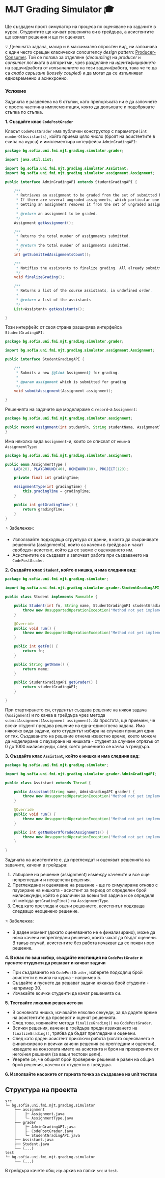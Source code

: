 # MJT Grading Simulator :mortar_board:

Ще създадем прост симулатор на процеса по оценяване на задачите в курса. Студентите ще качват решенията си в грейдъра, а асистентите ще взимат решения и ще ги оценяват.

:bulb: Днешната задача, макар и в максимално опростен вид, ни запознава с един често срещан класически concurrency *design pattern*: [Producer-Consumer](https://jenkov.com/tutorials/java-concurrency/producer-consumer.html). Той се ползва за отделяне (*decoupling*) на *producer* и *consumer* логиката в алгоритми, чрез разделяне на *идентифицирането* на задачи/работа от *изпълнението* на тези задачи/работа, така че те да са *слабо свръзани* (*loosely coupled*) и да могат да се изпълняват едновременно и асинхронно.

### Условие

Задачата е разделена на 6 стъпки, като препоръката ни е да започнете с проста частична имплементация, която да допълвате и подобрявате стъпка по стъпка.

**1. Създайте клас `CodePostGrader`**

Класът `CodePostGrader` има публичен конструктор с параметри`(int numberOfAssistants)`, който приема цяло число (броят на асистентите в екипа на курса) и имплементира интерфейса `AdminGradingAPI`:

```java
package bg.sofia.uni.fmi.mjt.grading.simulator.grader;

import java.util.List;

import bg.sofia.uni.fmi.mjt.grading.simulator.Assistant;
import bg.sofia.uni.fmi.mjt.grading.simulator.assignment.Assignment;

public interface AdminGradingAPI extends StudentGradingAPI {

    /**
     * Retrieves an assignment to be graded from the set of submitted but still ungraded assignments.
     * If there are several ungraded assignments, which particular one to return is undefined.
     * Getting an assignment removes it from the set of ungraded assignments.
     *
     * @return an assignment to be graded.
     */
    Assignment getAssignment();

    /**
     * Returns the total number of assignments submitted.
     *
     * @return the total number of assignments submitted.
     */
    int getSubmittedAssignmentsCount();

    /**
     * Notifies the assistants to finalize grading. All already submitted assignments must be graded.
     */
    void finalizeGrading();

    /**
     * Returns a list of the course assistants, in undefined order.
     *
     * @return a list of the assistants
     */
    List<Assistant> getAssistants();

}
```

Този интерфейс от своя страна разширява интерфейса `StudentGradingAPI`:

```java
package bg.sofia.uni.fmi.mjt.grading.simulator.grader;

import bg.sofia.uni.fmi.mjt.grading.simulator.assignment.Assignment;

public interface StudentGradingAPI {

    /**
     * Submits a new {@link Assignment} for grading.
     * 
     * @param assignment which is submitted for grading
     */
    void submitAssignment(Assignment assignment);

}
```

Решенията на задачите ще моделираме с `record`-a `Assignment`:

```java
package bg.sofia.uni.fmi.mjt.grading.simulator.assignment;

public record Assignment(int studentFn, String studentName, AssignmentType type) {
}
```

Има няколко вида `Assignment`-и, които се описват от `enum`-a `AssignmentType`:

```java
package bg.sofia.uni.fmi.mjt.grading.simulator.assignment;

public enum AssignmentType {
    LAB(20), PLAYGROUND(40), HOMEWORK(80), PROJECT(120);

    private final int gradingTime;

    AssignmentType(int gradingTime) {
        this.gradingTime = gradingTime;
    }

    public int getGradingTime() {
        return gradingTime;
    }
}
```

⭐ Забележки:
 - Използвайте подходяща структура от данни, в която да съхранявате решенията (assignments), които са качени в грейдъра и чакат свободен асистент, който да се заеме с оценяването им.
 - Асистентите се създават и започват работа при създаването на `CodePostGrader`.

**2. Създайте клас `Student`, който е нишка, и има следния вид:**

```java
package bg.sofia.uni.fmi.mjt.grading.simulator;

import bg.sofia.uni.fmi.mjt.grading.simulator.grader.StudentGradingAPI;

public class Student implements Runnable {

    public Student(int fn, String name, StudentGradingAPI studentGradingAPI) {
        throw new UnsupportedOperationException("Method not yet implemented");
    }

    @Override
    public void run() {
        throw new UnsupportedOperationException("Method not yet implemented");
    }

    public int getFn() {
        return fn;
    }

    public String getName() {
        return name;
    }

    public StudentGradingAPI getGrader() {
        return studentGradingAPI;
    }

}
```

При стартирането си, студентът създава решение на някоя задача (`Assignment`) и го качва в грейдъра чрез метода `submitAssignment(Assignment assignment)`. За простота, ще приемем, че всеки студент предава решение на една-единствена задача. Има няколко вида задачи, като студентът избира на случаен принцип един от тях. Създаването на решение отнема известно време, което можем да моделираме с паузиране на нишката - студент за случаен отрязък от 0 до 1000 милисекунди, след което решението се качва в грейдъра.

**3. Създайте клас `Assistant`, който е нишка и има следния вид:**

```java
package bg.sofia.uni.fmi.mjt.grading.simulator;

import bg.sofia.uni.fmi.mjt.grading.simulator.grader.AdminGradingAPI;

public class Assistant extends Thread {

    public Assistant(String name, AdminGradingAPI grader) {
        throw new UnsupportedOperationException("Method not yet implemented");
    }

    @Override
    public void run() {
        throw new UnsupportedOperationException("Method not yet implemented");
    }

    public int getNumberOfGradedAssignments() {
        throw new UnsupportedOperationException("Method not yet implemented");
    }

}
```

Задачата на асистентите е, да преглеждат и оценяват решенията на задачите, качени в грейдъра:

  1. Избиране на решение (assignment) измежду качените и все още непрегледани и неоценени решения.
  2. Преглеждане и оценяване на решение - ще го симулираме отново с паузиране на нишката - асистент за период от определен брой милисекунди, който е различен за всеки тип задача и се определя от метода `getGradingTime()` на `AssignmentType`.
  3. След като прегледа и оцени решението, асистентът подхваща следващо неоценено решение. 

:star: Забележка:

- В даден момент (докато оценяването не е финализирано), може да няма качени непрегледани решения, които чакат да бъдат оценени. В такъв случай, асистентите без работа изчакват да се появи ново решение.

**4. В клас по ваш избор, създайте инстанция на `CodePostGrader` и пуснете студенти да решават и качват задачи**

- При създаването на `CodePostGrader`, изберете подходящ брой асистенти в екипа на курса - например 5.
- Създайте и пуснете да решават задачи някакъв брой студенти - например 30.
- Изчакайте всички студенти да качат решенията си.

**5. Тествайте локално решението ви**

- В основната нишка, изчакайте няколко секунди, за да дадете време на асистентите да проверят и оценят решенията.
- След това, извикайте метода `finalizeGrading()` на `CodePostGrader`.
- Всички решения, качени в грейдъра преди извикването на `finalizeGrading()`, трябва да бъдат прегледани и оценени.
- След като даден асистент приключи работа (когато оценяването е финализирано и всички качени решения са прегледани и оценени), изведете на конзолата името на асистента и броя на проверените от него/нея решения (за ваши тестови цели).
- Уверете се, че общият брой проверени решения е равен на общия брой решения, качени от студенти в грейдъра.

**6. Изполвайте насоките от горната точка за създаване на unit тестове**



## Структура на проекта

```
src
└─ bg.sofia.uni.fmi.mjt.grading.simulator
    ├── assignment
    │    ├─ Assignment.java
    │    └─ AssignmentType.java
    ├── grader
    │    ├─ AdminGradingAPI.java
    │    ├─ CodePostGrader.java
    │    └─ StudentGradingAPI.java
    ├── Assistant.java
    ├── Student.java
    └── (...)
test
└─ bg.sofia.uni.fmi.mjt.grading.simulator
    └── (...)
```

В грейдъра качете общ `zip` архив на папки `src` и `test`.